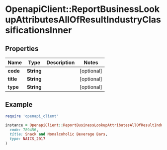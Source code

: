 # OpenapiClient::ReportBusinessLookupAttributesAllOfResultIndustryClassificationsInner

## Properties

| Name | Type | Description | Notes |
| ---- | ---- | ----------- | ----- |
| **code** | **String** |  | [optional] |
| **title** | **String** |  | [optional] |
| **type** | **String** |  | [optional] |

## Example

```ruby
require 'openapi_client'

instance = OpenapiClient::ReportBusinessLookupAttributesAllOfResultIndustryClassificationsInner.new(
  code: 789456,
  title: Snack and Nonalcoholic Beverage Bars,
  type: NAICS_2017
)
```

